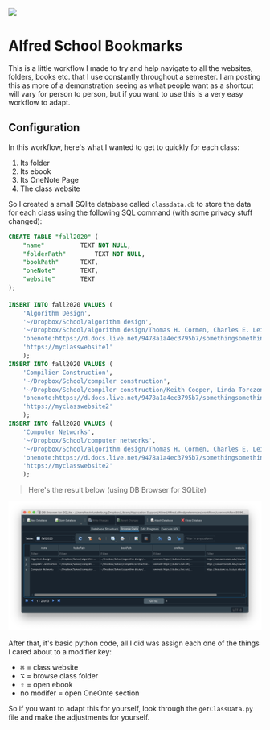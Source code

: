 ![](imgs/demo.gif)

# Alfred School Bookmarks

This is a little workflow I made to try and help navigate to all the websites, folders, books etc. that I use constantly throughout a semester. I am posting this as more of a demonstration seeing as what people want as a shortcut will vary for person to person, but if you want to use this is a very easy workflow to adapt.

## Configuration
In this workflow, here's what I wanted to get to quickly for each class:
1. Its folder
2. Its ebook
3. Its OneNote Page
4. The class website

So I created a small SQlite database called `classdata.db` to store the data for each class using the following SQL command (with some privacy stuff changed):

```SQL
CREATE TABLE "fall2020" (
	"name"			TEXT NOT NULL,
	"folderPath"		TEXT NOT NULL,
	"bookPath"		TEXT,
	"oneNote"		TEXT,
	"website"		TEXT
);

INSERT INTO fall2020 VALUES (
	'Algorithm Design',
	'~/Dropbox/School/algorithm design',
	'~/Dropbox/School/algorithm design/Thomas H. Cormen, Charles E. Leiserson, Ronald L. Rivest, Clifford Stein - Introduction to Algorithms 3rd Edition (2009).pdf',
    'onenote:https://d.docs.live.net/9478a1a4ec3795b7/somethingsomething',
	'https://myclasswebsite1'
	);
INSERT INTO fall2020 VALUES (
	'Compilier Construction',
	'~/Dropbox/School/compiler construction',
	'~/Dropbox/School/compiler construction/Keith Cooper, Linda Torczon - Engineering a Compiler-Elsevier Science & Technology (2011).epub',
	'onenote:https://d.docs.live.net/9478a1a4ec3795b7/somethingsomething',
	'https://myclasswebsite2'
	);
INSERT INTO fall2020 VALUES (
	'Computer Networks',
	'~/Dropbox/School/computer networks',
	'~/Dropbox/School/algorithm design/Thomas H. Cormen, Charles E. Leiserson, Ronald L. Rivest, Clifford Stein - Introduction to Algorithms 3rd Edition (2009).pdf',
    'onenote:https://d.docs.live.net/9478a1a4ec3795b7/somethingsomething',
    'https://myclasswebsite2'
	);
```

> Here's the result below (using DB Browser for SQLite)

![](imgs/db.png)

After that, it's basic python code, all I did was assign each one of the things I cared about to a modifier key:
- <kbd>⌘</kbd> = class website
- <kbd>⌥</kbd> = browse class folder
- <kbd>⇧</kbd> = open ebook
- no modifer = open OneOnte section

So if you want to adapt this for yourself, look through the `getClassData.py` file and make the adjustments for yourself.
    
